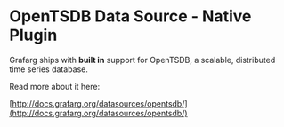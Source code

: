 # OpenTSDB Data Source -  Native Plugin

Grafarg ships with **built in** support for OpenTSDB, a scalable, distributed time series database.

Read more about it here:

[http://docs.grafarg.org/datasources/opentsdb/](http://docs.grafarg.org/datasources/opentsdb/)
